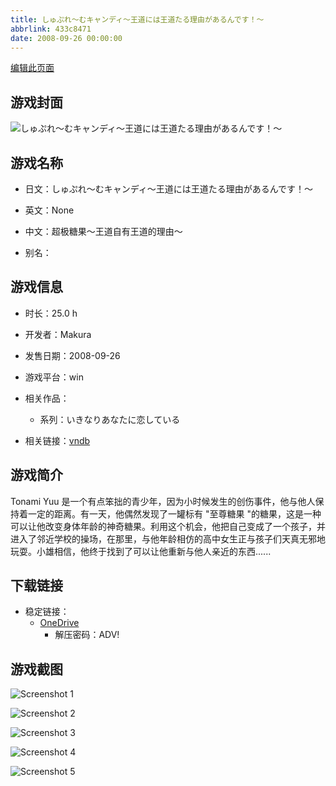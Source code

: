 ```yaml
---
title: しゅぷれ～むキャンディ～王道には王道たる理由があるんです！～
abbrlink: 433c8471
date: 2008-09-26 00:00:00
---
```

[编辑此页面](https://github.com/ACG-3/ADV3-source/blob/main/source/_posts/games/%E3%81%97%E3%82%85%E3%81%B7%E3%82%8C%EF%BD%9E%E3%82%80%E3%82%AD%E3%83%A3%E3%83%B3%E3%83%87%E3%82%A3%EF%BD%9E%E7%8E%8B%E9%81%93%E3%81%AB%E3%81%AF%E7%8E%8B%E9%81%93%E3%81%9F%E3%82%8B%E7%90%86%E7%94%B1%E3%81%8C%E3%81%82%E3%82%8B%E3%82%93%E3%81%A7%E3%81%99%EF%BC%81%EF%BD%9E.md)

## 游戏封面

![しゅぷれ～むキャンディ～王道には王道たる理由があるんです！～](https://pan.timero.xyz/onedrive/img_lib_001/%E3%81%97%E3%82%85%E3%81%B7%E3%82%8C%EF%BD%9E%E3%82%80%E3%82%AD%E3%83%A3%E3%83%B3%E3%83%87%E3%82%A3%EF%BD%9E%E7%8E%8B%E9%81%93%E3%81%AB%E3%81%AF%E7%8E%8B%E9%81%93%E3%81%9F%E3%82%8B%E7%90%86%E7%94%B1%E3%81%8C%E3%81%82%E3%82%8B%E3%82%93%E3%81%A7%E3%81%99%EF%BC%81%EF%BD%9E_cover.avif)


## 游戏名称

- 日文：しゅぷれ～むキャンディ～王道には王道たる理由があるんです！～
- 英文：None
- 中文：超极糖果～王道自有王道的理由～

- 别名：


## 游戏信息

- 时长：25.0 h
- 开发者：Makura
- 发售日期：2008-09-26
- 游戏平台：win
- 相关作品：
   - 系列：いきなりあなたに恋している

- 相关链接：[vndb](https://vndb.org/v793)


## 游戏简介

Tonami Yuu 是一个有点笨拙的青少年，因为小时候发生的创伤事件，他与他人保持着一定的距离。有一天，他偶然发现了一罐标有 "至尊糖果 "的糖果，这是一种可以让他改变身体年龄的神奇糖果。利用这个机会，他把自己变成了一个孩子，并进入了邻近学校的操场，在那里，与他年龄相仿的高中女生正与孩子们天真无邪地玩耍。小雄相信，他终于找到了可以让他重新与他人亲近的东西......


## 下载链接

- 稳定链接：
    - [OneDrive](https://pan.timero.xyz/onedrive/adv_lib_001/%E3%81%97%E3%82%85%E3%81%B7%E3%82%8C%EF%BD%9E%E3%82%80%E3%82%AD%E3%83%A3%E3%83%B3%E3%83%87%E3%82%A3%EF%BD%9E%E7%8E%8B%E9%81%93%E3%81%AB%E3%81%AF%E7%8E%8B%E9%81%93%E3%81%9F%E3%82%8B%E7%90%86%E7%94%B1%E3%81%8C%E3%81%82%E3%82%8B%E3%82%93%E3%81%A7%E3%81%99%EF%BC%81%EF%BD%9E)
        - 解压密码：ADV!



## 游戏截图


![Screenshot 1](https://pan.timero.xyz/onedrive/img_lib_001/%E3%81%97%E3%82%85%E3%81%B7%E3%82%8C%EF%BD%9E%E3%82%80%E3%82%AD%E3%83%A3%E3%83%B3%E3%83%87%E3%82%A3%EF%BD%9E%E7%8E%8B%E9%81%93%E3%81%AB%E3%81%AF%E7%8E%8B%E9%81%93%E3%81%9F%E3%82%8B%E7%90%86%E7%94%B1%E3%81%8C%E3%81%82%E3%82%8B%E3%82%93%E3%81%A7%E3%81%99%EF%BC%81%EF%BD%9E_Screenshot_1.avif)

![Screenshot 2](https://pan.timero.xyz/onedrive/img_lib_001/%E3%81%97%E3%82%85%E3%81%B7%E3%82%8C%EF%BD%9E%E3%82%80%E3%82%AD%E3%83%A3%E3%83%B3%E3%83%87%E3%82%A3%EF%BD%9E%E7%8E%8B%E9%81%93%E3%81%AB%E3%81%AF%E7%8E%8B%E9%81%93%E3%81%9F%E3%82%8B%E7%90%86%E7%94%B1%E3%81%8C%E3%81%82%E3%82%8B%E3%82%93%E3%81%A7%E3%81%99%EF%BC%81%EF%BD%9E_Screenshot_2.avif)

![Screenshot 3](https://pan.timero.xyz/onedrive/img_lib_001/%E3%81%97%E3%82%85%E3%81%B7%E3%82%8C%EF%BD%9E%E3%82%80%E3%82%AD%E3%83%A3%E3%83%B3%E3%83%87%E3%82%A3%EF%BD%9E%E7%8E%8B%E9%81%93%E3%81%AB%E3%81%AF%E7%8E%8B%E9%81%93%E3%81%9F%E3%82%8B%E7%90%86%E7%94%B1%E3%81%8C%E3%81%82%E3%82%8B%E3%82%93%E3%81%A7%E3%81%99%EF%BC%81%EF%BD%9E_Screenshot_3.avif)

![Screenshot 4](https://pan.timero.xyz/onedrive/img_lib_001/%E3%81%97%E3%82%85%E3%81%B7%E3%82%8C%EF%BD%9E%E3%82%80%E3%82%AD%E3%83%A3%E3%83%B3%E3%83%87%E3%82%A3%EF%BD%9E%E7%8E%8B%E9%81%93%E3%81%AB%E3%81%AF%E7%8E%8B%E9%81%93%E3%81%9F%E3%82%8B%E7%90%86%E7%94%B1%E3%81%8C%E3%81%82%E3%82%8B%E3%82%93%E3%81%A7%E3%81%99%EF%BC%81%EF%BD%9E_Screenshot_4.avif)

![Screenshot 5](https://pan.timero.xyz/onedrive/img_lib_001/%E3%81%97%E3%82%85%E3%81%B7%E3%82%8C%EF%BD%9E%E3%82%80%E3%82%AD%E3%83%A3%E3%83%B3%E3%83%87%E3%82%A3%EF%BD%9E%E7%8E%8B%E9%81%93%E3%81%AB%E3%81%AF%E7%8E%8B%E9%81%93%E3%81%9F%E3%82%8B%E7%90%86%E7%94%B1%E3%81%8C%E3%81%82%E3%82%8B%E3%82%93%E3%81%A7%E3%81%99%EF%BC%81%EF%BD%9E_Screenshot_5.avif)

